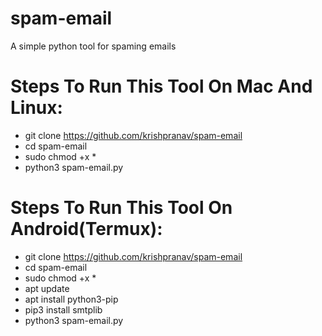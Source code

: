 # spam-email
A simple python tool for spaming emails

# Steps To Run This Tool On Mac And Linux:
- git clone https://github.com/krishpranav/spam-email
- cd spam-email
- sudo chmod +x *
- python3 spam-email.py

# Steps To Run This Tool On Android(Termux):
- git clone https://github.com/krishpranav/spam-email
- cd spam-email
- sudo chmod +x *
- apt update
- apt install python3-pip
- pip3 install smtplib
- python3 spam-email.py